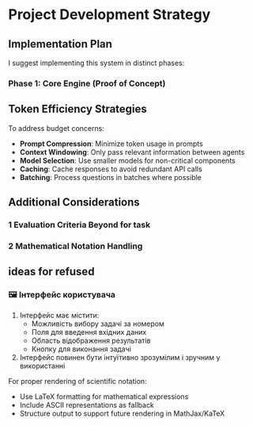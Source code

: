 # Project Development Strategy

##  Implementation Plan

I suggest implementing this system in distinct phases:

### Phase 1: Core Engine (Proof of Concept)



##  Token Efficiency Strategies

To address budget concerns:

- **Prompt Compression**: Minimize token usage in prompts
- **Context Windowing**: Only pass relevant information between agents
- **Model Selection**: Use smaller models for non-critical components
- **Caching**: Cache responses to avoid redundant API calls
- **Batching**: Process questions in batches where possible

##  Additional Considerations

### 1 Evaluation Criteria Beyond for task


### 2 Mathematical Notation Handling

## ideas for refused

### 🖼️ Інтерфейс користувача
1. Інтерфейс має містити:
   - Можливість вибору задачі за номером
   - Поля для введення вхідних даних
   - Область відображення результатів
   - Кнопку для виконання задачі
2. Інтерфейс повинен бути інтуїтивно зрозумілим і зручним у використанні

For proper rendering of scientific notation:

- Use LaTeX formatting for mathematical expressions
- Include ASCII representations as fallback
- Structure output to support future rendering in MathJax/KaTeX


